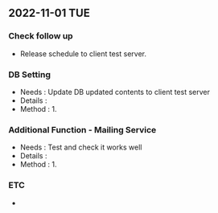 ## 2022-11-01 TUE

### Check follow up
+ Release schedule to client test server.

### DB Setting
+ Needs : Update DB updated contents to client test server
+ Details : 
+ Method : 
  1.

### Additional Function - Mailing Service
+ Needs : Test and check it works well
+ Details :
+ Method :
  1.
  
### ETC
+ 